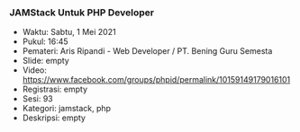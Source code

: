 ### JAMStack Untuk PHP Developer

- Waktu: Sabtu, 1 Mei 2021
- Pukul: 16:45
- Pemateri: Aris Ripandi - Web Developer / PT. Bening Guru Semesta
- Slide: empty
- Video: https://www.facebook.com/groups/phpid/permalink/10159149179016101
- Registrasi: empty
- Sesi: 93
- Kategori: jamstack, php
- Deskripsi: empty
